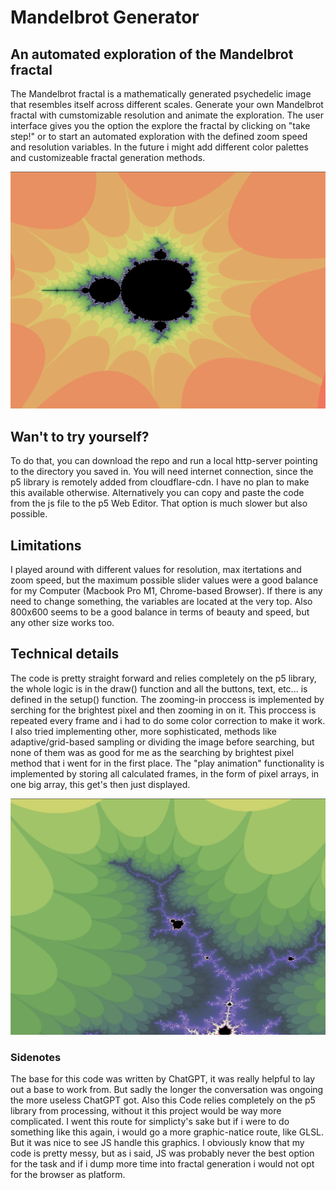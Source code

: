 # Mandelbrot Generator
## An automated exploration of the Mandelbrot fractal
The Mandelbrot fractal is a mathematically generated psychedelic image that resembles itself across different scales. Generate your own Mandelbrot fractal with cumstomizable resolution and animate the exploration. The user interface gives you the option the explore the fractal by clicking on "take step!" or to start an automated exploration with the defined zoom speed and resolution variables. In the future i might add different color palettes and customizeable fractal generation methods.

![example1](screenshots/screenshot1.png)

## Wan't to try yourself?
To do that, you can download the repo and run a local http-server pointing to the directory you saved in. You will need internet connection, since the p5 library is remotely added from cloudflare-cdn. I have no plan to make this available otherwise.
Alternatively you can copy and paste the code from the js file to the p5 Web Editor. That option is much slower but also possible.

## Limitations
I played around with different values for resolution, max itertations and zoom speed, but the maximum possible slider values were a good balance for my Computer (Macbook Pro M1, Chrome-based Browser). If there is any need to change something, the variables are located at the very top. Also 800x600 seems to be a good balance in terms of beauty and speed, but any other size works too. 

## Technical details
The code is pretty straight forward and relies completely on the p5 library, the whole logic is in the draw() function and all the buttons, text, etc... is defined in the setup() function. The zooming-in proccess is implemented by serching for the brightest pixel and then zooming in on it. This proccess is repeated every frame and i had to do some color correction to make it work. I also tried implementing other, more sophisticated, methods like adaptive/grid-based sampling or dividing the image before searching, but none of them was as good for me as the searching by brightest pixel method that i went for in the first place. The "play animation" functionality is implemented by storing all calculated frames, in the form of pixel arrays, in one big array, this get's then just displayed.

![example2](screenshots/screenshot2.png)

### Sidenotes
The base for this code was written by ChatGPT, it was really helpful to lay out a base to work from. But sadly the longer the conversation was ongoing the more useless ChatGPT got. Also this Code relies completely on the p5 library from processing, without it this project would be way more complicated. I went this route for simplicty's sake but if i were to do something like this again, i would go a more graphic-natice route, like GLSL. But it was nice to see JS handle this graphics. I obviously know that my code is pretty messy, but as i said, JS was probably never the best option for the task and if i dump more time into fractal generation i would not opt for the browser as platform.